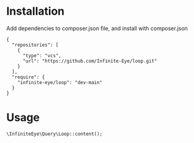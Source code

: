 # Installation

Add dependencies to composer.json file, and install with composer.json

```
{
  "repositories": [
    {
      "type": "vcs",
      "url": "https://github.com/Infinite-Eye/loop.git"
    }
  ],
  "require": {
    "infinite-eye/loop": "dev-main"
  }
}
```

# Usage

```
\InfiniteEye\Query\Loop::content();
```